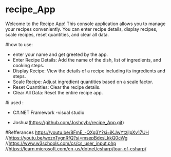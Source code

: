 # recipe_App
Welcome to the Recipe App! This console application allows you to manage your recipes conveniently. You can enter recipe details, display recipes, scale recipes, reset quantities, and clear all data.

#how to use:
- enter your name and get greeted by the app.
- Enter Recipe Details: Add the name of the dish, list of ingredients, and cooking steps.
- Display Recipe: View the details of a recipe including its ingredients and steps.
- Scale Recipe: Adjust ingredient quantities based on a scale factor.
- Reset Quantities: Clear the recipe details.
- Clear All Data: Reset the entire recipe app.


#i used :
- C#.NET Framework
-visual studio 


- Joshua(https://github.com/Joshcybr/recipe_App.git)


#Refferances
https://youtu.be/8FmE_-QXg3Y?si=iKJwYtzjlpXv17UH
//https://youtu.be/wxznTygnRfQ?si=msepBdxsLkkQ0cWg
//https://www.w3schools.com/cs/cs_user_input.php
//https://learn.microsoft.com/en-us/dotnet/csharp/tour-of-csharp/
